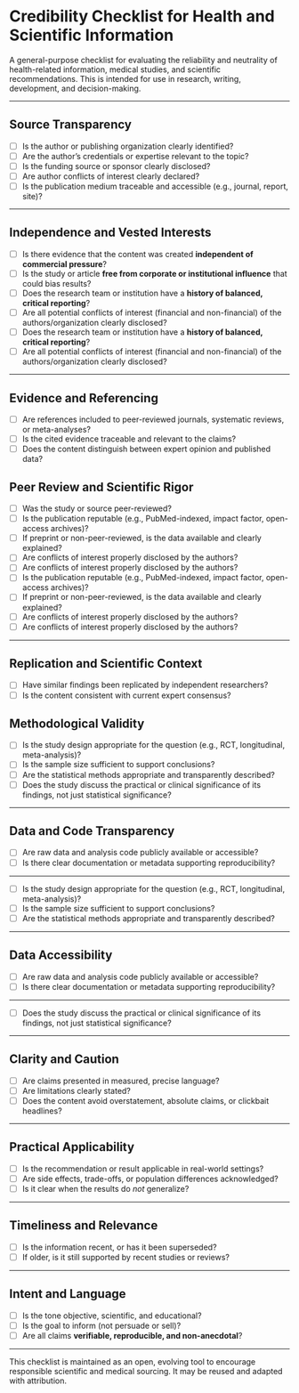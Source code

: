 # Credibility Checklist for Health and Scientific Information

A general-purpose checklist for evaluating the reliability and neutrality of health-related information, medical studies, and scientific recommendations. This is intended for use in research, writing, development, and decision-making.

---

## Source Transparency

- [ ] Is the author or publishing organization clearly identified?
- [ ] Are the author’s credentials or expertise relevant to the topic?
- [ ] Is the funding source or sponsor clearly disclosed?
- [ ] Are author conflicts of interest clearly declared?
- [ ] Is the publication medium traceable and accessible (e.g., journal, report, site)?

---

## Independence and Vested Interests

- [ ] Is there evidence that the content was created **independent of commercial pressure**?
- [ ] Is the study or article **free from corporate or institutional influence** that could bias results?
- [ ] Does the research team or institution have a **history of balanced, critical reporting**?
- [ ] Are all potential conflicts of interest (financial and non-financial) of the authors/organization clearly disclosed?
- [ ] Does the research team or institution have a **history of balanced, critical reporting**?
- [ ] Are all potential conflicts of interest (financial and non-financial) of the authors/organization clearly disclosed?

---

## Evidence and Referencing

- [ ] Are references included to peer-reviewed journals, systematic reviews, or meta-analyses?
- [ ] Is the cited evidence traceable and relevant to the claims?
- [ ] Does the content distinguish between expert opinion and published data?

## Peer Review and Scientific Rigor

- [ ] Was the study or source peer-reviewed?
- [ ] Is the publication reputable (e.g., PubMed-indexed, impact factor, open-access archives)?
- [ ] If preprint or non-peer-reviewed, is the data available and clearly explained?
- [ ] Are conflicts of interest properly disclosed by the authors?
- [ ] Are conflicts of interest properly disclosed by the authors?
- [ ] Is the publication reputable (e.g., PubMed-indexed, impact factor, open-access archives)?
- [ ] If preprint or non-peer-reviewed, is the data available and clearly explained?
- [ ] Are conflicts of interest properly disclosed by the authors?
- [ ] Are conflicts of interest properly disclosed by the authors?

---

## Replication and Scientific Context

- [ ] Have similar findings been replicated by independent researchers?
- [ ] Is the content consistent with current expert consensus?

## Methodological Validity

- [ ] Is the study design appropriate for the question (e.g., RCT, longitudinal, meta-analysis)?
- [ ] Is the sample size sufficient to support conclusions?
- [ ] Are the statistical methods appropriate and transparently described?
- [ ] Does the study discuss the practical or clinical significance of its findings, not just statistical significance?

---

## Data and Code Transparency

- [ ] Are raw data and analysis code publicly available or accessible?
- [ ] Is there clear documentation or metadata supporting reproducibility?

---

- [ ] Is the study design appropriate for the question (e.g., RCT, longitudinal, meta-analysis)?
- [ ] Is the sample size sufficient to support conclusions?
- [ ] Are the statistical methods appropriate and transparently described?

---

## Data Accessibility

- [ ] Are raw data and analysis code publicly available or accessible?
- [ ] Is there clear documentation or metadata supporting reproducibility?

---

- [ ] Does the study discuss the practical or clinical significance of its findings, not just statistical significance?

---

## Clarity and Caution

- [ ] Are claims presented in measured, precise language?
- [ ] Are limitations clearly stated?
- [ ] Does the content avoid overstatement, absolute claims, or clickbait headlines?

---

## Practical Applicability

- [ ] Is the recommendation or result applicable in real-world settings?
- [ ] Are side effects, trade-offs, or population differences acknowledged?
- [ ] Is it clear when the results do *not* generalize?

---

## Timeliness and Relevance

- [ ] Is the information recent, or has it been superseded?
- [ ] If older, is it still supported by recent studies or reviews?

---

## Intent and Language

- [ ] Is the tone objective, scientific, and educational?
- [ ] Is the goal to inform (not persuade or sell)?
- [ ] Are all claims **verifiable, reproducible, and non-anecdotal**?

---

This checklist is maintained as an open, evolving tool to encourage responsible scientific and medical sourcing. It may be reused and adapted with attribution.
